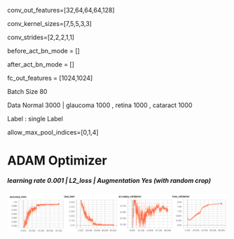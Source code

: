 
conv_out_features=[32,64,64,64,128]

conv_kernel_sizes=[7,5,5,3,3]

conv_strides=[2,2,2,1,1]

before_act_bn_mode = []

after_act_bn_mode = []

fc_out_features = [1024,1024]

Batch Size 80

Data Normal 3000 | glaucoma 1000 , retina 1000 , cataract 1000

Label : single Label

allow_max_pool_indices=[0,1,4]

# ADAM Optimizer 
##### learning rate 0.001 | L2_loss | Augmentation Yes (with random crop)

![Alt_text](../../readme_pic/fundus_13_0_result.png)
